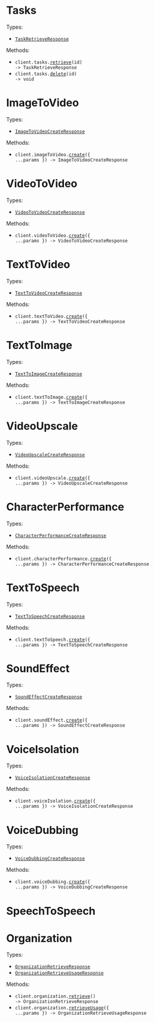 # Tasks

Types:

- <code><a href="./src/resources/tasks.ts">TaskRetrieveResponse</a></code>

Methods:

- <code title="get /v1/tasks/{id}">client.tasks.<a href="./src/resources/tasks.ts">retrieve</a>(id) -> TaskRetrieveResponse</code>
- <code title="delete /v1/tasks/{id}">client.tasks.<a href="./src/resources/tasks.ts">delete</a>(id) -> void</code>

# ImageToVideo

Types:

- <code><a href="./src/resources/image-to-video.ts">ImageToVideoCreateResponse</a></code>

Methods:

- <code title="post /v1/image_to_video">client.imageToVideo.<a href="./src/resources/image-to-video.ts">create</a>({ ...params }) -> ImageToVideoCreateResponse</code>

# VideoToVideo

Types:

- <code><a href="./src/resources/video-to-video.ts">VideoToVideoCreateResponse</a></code>

Methods:

- <code title="post /v1/video_to_video">client.videoToVideo.<a href="./src/resources/video-to-video.ts">create</a>({ ...params }) -> VideoToVideoCreateResponse</code>

# TextToVideo

Types:

- <code><a href="./src/resources/text-to-video.ts">TextToVideoCreateResponse</a></code>

Methods:

- <code title="post /v1/text_to_video">client.textToVideo.<a href="./src/resources/text-to-video.ts">create</a>({ ...params }) -> TextToVideoCreateResponse</code>

# TextToImage

Types:

- <code><a href="./src/resources/text-to-image.ts">TextToImageCreateResponse</a></code>

Methods:

- <code title="post /v1/text_to_image">client.textToImage.<a href="./src/resources/text-to-image.ts">create</a>({ ...params }) -> TextToImageCreateResponse</code>

# VideoUpscale

Types:

- <code><a href="./src/resources/video-upscale.ts">VideoUpscaleCreateResponse</a></code>

Methods:

- <code title="post /v1/video_upscale">client.videoUpscale.<a href="./src/resources/video-upscale.ts">create</a>({ ...params }) -> VideoUpscaleCreateResponse</code>

# CharacterPerformance

Types:

- <code><a href="./src/resources/character-performance.ts">CharacterPerformanceCreateResponse</a></code>

Methods:

- <code title="post /v1/character_performance">client.characterPerformance.<a href="./src/resources/character-performance.ts">create</a>({ ...params }) -> CharacterPerformanceCreateResponse</code>

# TextToSpeech

Types:

- <code><a href="./src/resources/text-to-speech.ts">TextToSpeechCreateResponse</a></code>

Methods:

- <code title="post /v1/text_to_speech">client.textToSpeech.<a href="./src/resources/text-to-speech.ts">create</a>({ ...params }) -> TextToSpeechCreateResponse</code>

# SoundEffect

Types:

- <code><a href="./src/resources/sound-effect.ts">SoundEffectCreateResponse</a></code>

Methods:

- <code title="post /v1/sound_effect">client.soundEffect.<a href="./src/resources/sound-effect.ts">create</a>({ ...params }) -> SoundEffectCreateResponse</code>

# VoiceIsolation

Types:

- <code><a href="./src/resources/voice-isolation.ts">VoiceIsolationCreateResponse</a></code>

Methods:

- <code title="post /v1/voice_isolation">client.voiceIsolation.<a href="./src/resources/voice-isolation.ts">create</a>({ ...params }) -> VoiceIsolationCreateResponse</code>

# VoiceDubbing

Types:

- <code><a href="./src/resources/voice-dubbing.ts">VoiceDubbingCreateResponse</a></code>

Methods:

- <code title="post /v1/voice_dubbing">client.voiceDubbing.<a href="./src/resources/voice-dubbing.ts">create</a>({ ...params }) -> VoiceDubbingCreateResponse</code>

# SpeechToSpeech

# Organization

Types:

- <code><a href="./src/resources/organization.ts">OrganizationRetrieveResponse</a></code>
- <code><a href="./src/resources/organization.ts">OrganizationRetrieveUsageResponse</a></code>

Methods:

- <code title="get /v1/organization">client.organization.<a href="./src/resources/organization.ts">retrieve</a>() -> OrganizationRetrieveResponse</code>
- <code title="post /v1/organization/usage">client.organization.<a href="./src/resources/organization.ts">retrieveUsage</a>({ ...params }) -> OrganizationRetrieveUsageResponse</code>
